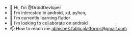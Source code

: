 - 👋 Hi, I’m @DroidDevloper
- 👀 I’m interested in android, xd, pyhon,  
- 🌱 I’m currently learning flutter
- 💞️ I’m looking to collaborate on android
- 📫 How to reach me abhishek.fablo.platforms@gmail.com

<!---
DroidDevloper/DroidDevloper is a ✨ special ✨ repository because its `README.md` (this file) appears on your GitHub profile.
You can click the Preview link to take a look at your changes.
--->
